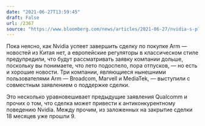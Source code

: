 ```yaml
---
date: "2021-06-27T13:59:45"
draft: False
url: /2367
source: "https://www.bloomberg.com/news/articles/2021-06-27/nvidia-s-planned-arm-takeover-gets-boost-from-chip-giants?srnd=technology-vp"
---
```


Пока неясно, как Nvidia успеет завершить сделку по покупке Arm — новостей из Китая нет, а европейские регуляторы в классическом стиле предупредили, что будут рассматривать заявку компании дольше, поскольку вы понимаете, что лето подоспело, пора отпусков, — но есть и хорошие новости. Три компании, являющиеся нынешними пользователями Arm — Broadcom, Marvell и MediaTek, — выступили с совместным заявлением о поддержке сделки. 

Это несколько уравновешивает предыдущие заявления Qualcomm и прочих о том, что сделка может привести к антиконкурентному поведению Nvidia. Между прочим, из заложенных на закрытие сделки 18 месяцев уже прошли 9.
